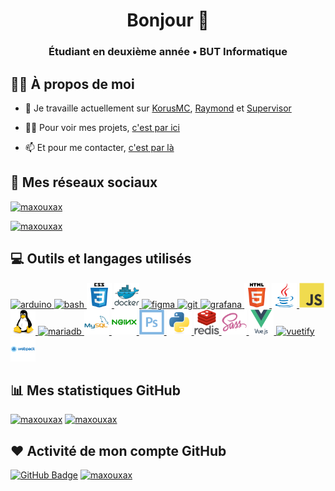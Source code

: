 <h1 align="center">Bonjour 👋</h1>
<h3 align="center">Étudiant en deuxième année • BUT Informatique</h3>

## 🙋‍♂️ À propos de moi

- 🔭 Je travaille actuellement sur [KorusMC](https://github.com/KorusMC/), [Raymond](https://github.com/MAXOUXAX/Raymond) et [Supervisor](https://github.com/MAXOUXAX/Supervisor)

- 👨‍💻 Pour voir mes projets, [c'est par ici](https://maxouxax.me/projects/)

- 📫 Et pour me contacter, [c'est par là](https://maxouxax.me/contact/)

## 💭 Mes réseaux sociaux
<p align="left">
<p align="left"> <a href="https://twitter.com/maxouxax" target="blank"><img src="https://img.shields.io/twitter/follow/maxouxax?logo=twitter&style=for-the-badge" alt="maxouxax" /></a></p>
<p align="left"> <a href="https://youtube.com/maxouxax" target="blank"><img src="https://img.shields.io/youtube/channel/subscribers/UC3xd0fBzqPN_UPtN0sTIWdQ?logo=youtube&style=for-the-badge" alt="maxouxax" /></a> </p>
</p>

## 💻 Outils et langages utilisés

<p align="left"> <a href="https://www.arduino.cc/" target="_blank"> <img src="https://cdn.worldvectorlogo.com/logos/arduino-1.svg" alt="arduino" width="40" height="40"/> </a> <a href="https://www.gnu.org/software/bash/" target="_blank"> <img src="https://www.vectorlogo.zone/logos/gnu_bash/gnu_bash-icon.svg" alt="bash" width="40" height="40"/> </a> <a href="https://www.w3schools.com/css/" target="_blank"> <img src="https://raw.githubusercontent.com/devicons/devicon/master/icons/css3/css3-original-wordmark.svg" alt="css3" width="40" height="40"/> </a> <a href="https://www.docker.com/" target="_blank"> <img src="https://raw.githubusercontent.com/devicons/devicon/master/icons/docker/docker-original-wordmark.svg" alt="docker" width="40" height="40"/> </a> <a href="https://www.figma.com/" target="_blank"> <img src="https://www.vectorlogo.zone/logos/figma/figma-icon.svg" alt="figma" width="40" height="40"/> </a> <a href="https://git-scm.com/" target="_blank"> <img src="https://www.vectorlogo.zone/logos/git-scm/git-scm-icon.svg" alt="git" width="40" height="40"/> </a> <a href="https://grafana.com" target="_blank"> <img src="https://www.vectorlogo.zone/logos/grafana/grafana-icon.svg" alt="grafana" width="40" height="40"/> </a> <a href="https://www.w3.org/html/" target="_blank"> <img src="https://raw.githubusercontent.com/devicons/devicon/master/icons/html5/html5-original-wordmark.svg" alt="html5" width="40" height="40"/> </a> <a href="https://www.java.com" target="_blank"> <img src="https://raw.githubusercontent.com/devicons/devicon/master/icons/java/java-original.svg" alt="java" width="40" height="40"/> </a> <a href="https://developer.mozilla.org/en-US/docs/Web/JavaScript" target="_blank"> <img src="https://raw.githubusercontent.com/devicons/devicon/master/icons/javascript/javascript-original.svg" alt="javascript" width="40" height="40"/> </a> <a href="https://www.linux.org/" target="_blank"> <img src="https://raw.githubusercontent.com/devicons/devicon/master/icons/linux/linux-original.svg" alt="linux" width="40" height="40"/> </a> <a href="https://mariadb.org/" target="_blank"> <img src="https://www.vectorlogo.zone/logos/mariadb/mariadb-icon.svg" alt="mariadb" width="40" height="40"/> </a> <a href="https://www.mysql.com/" target="_blank"> <img src="https://raw.githubusercontent.com/devicons/devicon/master/icons/mysql/mysql-original-wordmark.svg" alt="mysql" width="40" height="40"/> </a> <a href="https://www.nginx.com" target="_blank"> <img src="https://raw.githubusercontent.com/devicons/devicon/master/icons/nginx/nginx-original.svg" alt="nginx" width="40" height="40"/> </a> <a href="https://www.photoshop.com/en" target="_blank"> <img src="https://raw.githubusercontent.com/devicons/devicon/master/icons/photoshop/photoshop-line.svg" alt="photoshop" width="40" height="40"/> </a> <a href="https://www.python.org" target="_blank"> <img src="https://raw.githubusercontent.com/devicons/devicon/master/icons/python/python-original.svg" alt="python" width="40" height="40"/> </a> <a href="https://redis.io" target="_blank"> <img src="https://raw.githubusercontent.com/devicons/devicon/master/icons/redis/redis-original-wordmark.svg" alt="redis" width="40" height="40"/> </a> <a href="https://sass-lang.com" target="_blank"> <img src="https://raw.githubusercontent.com/devicons/devicon/master/icons/sass/sass-original.svg" alt="sass" width="40" height="40"/> </a> <a href="https://vuejs.org/" target="_blank"> <img src="https://raw.githubusercontent.com/devicons/devicon/master/icons/vuejs/vuejs-original-wordmark.svg" alt="vuejs" width="40" height="40"/> </a> <a href="https://vuetifyjs.com/en/" target="_blank"> <img src="https://bestofjs.org/logos/vuetify.svg" alt="vuetify" width="40" height="40"/> </a> <a href="https://webpack.js.org" target="_blank"> <img src="https://raw.githubusercontent.com/devicons/devicon/d00d0969292a6569d45b06d3f350f463a0107b0d/icons/webpack/webpack-original-wordmark.svg" alt="webpack" width="40" height="40"/> </a> </p>


## 📊 Mes statistiques GitHub

<a href="https://maxouxax.me/"><img src="https://github-readme-stats.vercel.app/api?username=maxouxax&show_icons=true&count_private=true&locale=fr&theme=react&hide_border=true&bg_color=0D1117" alt="maxouxax" /></a>
<a href="https://maxouxax.me/"><img src="https://github-readme-stats.vercel.app/api/top-langs?username=maxouxax&show_icons=true&count_private=true&locale=fr&layout=compact&theme=react&hide_border=true&bg_color=0D1117" alt="maxouxax" /></a>

## ❤ Activité de mon compte GitHub

<a href="https://github.com/MAXOUXAX?tab=followers"><img src="https://img.shields.io/github/followers/MAXOUXAX?label=Followers&style=for-the-badge" alt="GitHub Badge"></a>
<a href="https://maxouxax.me/"><img src="https://komarev.com/ghpvc/?username=maxouxax&label=Profile%20views&color=0e75b6&style=flat-square" alt="maxouxax" /></a>

